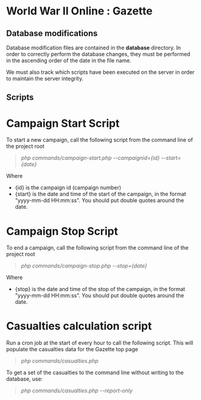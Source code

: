 # World War II Online : Gazette

## Database modifications
Database modification files are contained in the **database** directory. In order
to correctly perform the database changes, they must be performed in the ascending
order of the date in the file name.

We must also track which scripts have been executed on the server in order to
maintain the server integrity.

## Scripts
# Campaign Start Script
To start a new campaign, call the following script from the command line of the project root

> *php commands/campaign-start.php --campaignid={id} --start={date}*

Where
* {id} is the campaign id (campaign number)
* {start} is the date and time of the start of the campaign, in the format "yyyy-mm-dd HH:mm:ss". You should put double quotes around the date.

# Campaign Stop Script
To end a campaign, call the following script from the command line of the project root

> *php commands/campaign-stop.php --stop={date}*

Where
* {stop} is the date and time of the stop of the campaign, in the format "yyyy-mm-dd HH:mm:ss". You should put double quotes around the date.

# Casualties calculation script
Run a cron job at the start of every hour to call the following script. This will populate the casualties data for the Gazette top page

> *php commands/casualties.php*

To get a set of the casualties to the command line without writing to the database, use:

> *php commands/casualties.php --report-only*